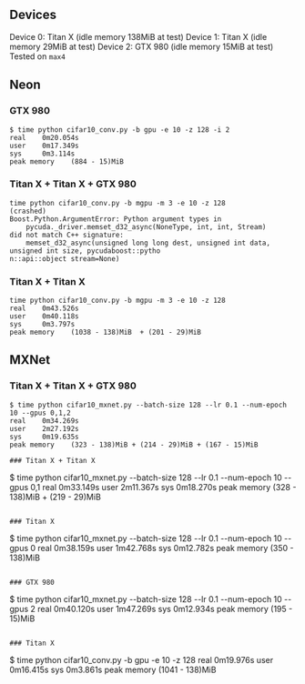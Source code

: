 ## Devices
Device 0: Titan X (idle memory 138MiB at test)
Device 1: Titan X (idle memory 29MiB at test)
Device 2: GTX 980 (idle memory 15MiB at test)
Tested on `max4`


## Neon
### GTX 980
```
$ time python cifar10_conv.py -b gpu -e 10 -z 128 -i 2
real    0m20.054s
user    0m17.349s
sys     0m3.114s
peak memory    (884 - 15)MiB
```

### Titan X + Titan X + GTX 980
```
time python cifar10_conv.py -b mgpu -m 3 -e 10 -z 128
(crashed)
Boost.Python.ArgumentError: Python argument types in
    pycuda._driver.memset_d32_async(NoneType, int, int, Stream)
did not match C++ signature:
    memset_d32_async(unsigned long long dest, unsigned int data, unsigned int size, pycudaboost::pytho
n::api::object stream=None)
```

### Titan X + Titan X
```
time python cifar10_conv.py -b mgpu -m 3 -e 10 -z 128
real    0m43.526s
user    0m40.118s
sys     0m3.797s
peak memory    (1038 - 138)MiB  + (201 - 29)MiB
```


## MXNet
### Titan X + Titan X + GTX 980
```
$ time python cifar10_mxnet.py --batch-size 128 --lr 0.1 --num-epoch 10 --gpus 0,1,2
real    0m34.269s
user    2m27.192s
sys     0m19.635s
peak memory    (323 - 138)MiB + (214 - 29)MiB + (167 - 15)MiB

### Titan X + Titan X
```
$ time python cifar10_mxnet.py --batch-size 128 --lr 0.1 --num-epoch 10 --gpus 0,1
real    0m33.149s
user    2m11.367s
sys     0m18.270s
peak memory    (328 - 138)MiB + (219 - 29)MiB
```

### Titan X
```
$ time python cifar10_mxnet.py --batch-size 128 --lr 0.1 --num-epoch 10 --gpus 0
real    0m38.159s
user    1m42.768s
sys     0m12.782s
peak memory    (350 - 138)MiB
```

### GTX 980
```
$ time python cifar10_mxnet.py --batch-size 128 --lr 0.1 --num-epoch 10 --gpus 2
real    0m40.120s
user    1m47.269s
sys     0m12.934s
peak memory    (195 - 15)MiB
```

### Titan X
```
$ time python cifar10_conv.py -b gpu -e 10 -z 128
real    0m19.976s
user    0m16.415s
sys     0m3.861s
peak memory    (1041 - 138)MiB
```


